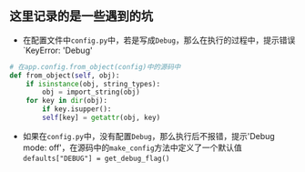 ## 这里记录的是一些遇到的坑

- 在配置文件中`config.py`中，若是写成`Debug`，那么在执行的过程中，提示错误`KeyError: 'Debug'

```python
# 在app.config.from_object(config)中的源码中
def from_object(self, obj):
    if isinstance(obj, string_types):
        obj = import_string(obj)
    for key in dir(obj):
        if key.isupper():
        self[key] = getattr(obj, key)
```

- 如果在`config.py`中，没有配置`Debug`，那么执行后不报错，提示'Debug mode: off'，在源码中的`make_config`方法中定义了一个默认值`defaults["DEBUG"] = get_debug_flag()`